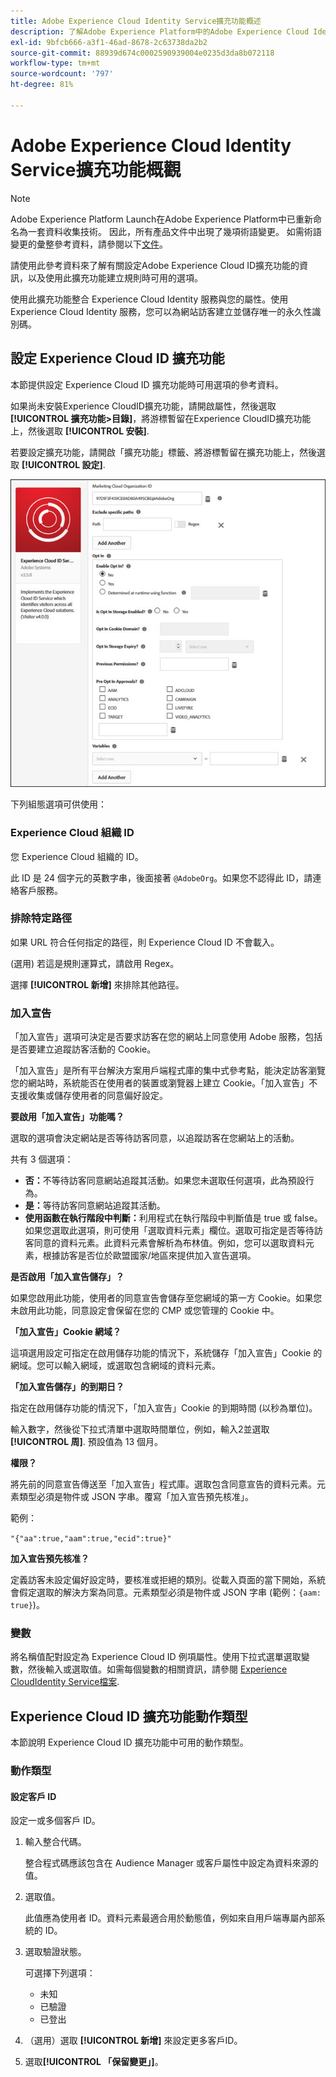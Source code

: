 ```yaml
---
title: Adobe Experience Cloud Identity Service擴充功能概述
description: 了解Adobe Experience Platform中的Adobe Experience Cloud Identity Service標籤擴充功能。
exl-id: 9bfcb666-a3f1-46ad-8678-2c63738da2b2
source-git-commit: 88939d674c0002590939004e0235d3da8b072118
workflow-type: tm+mt
source-wordcount: '797'
ht-degree: 81%

---
```


# Adobe Experience Cloud Identity Service擴充功能概觀

>[!NOTE]
>
>Adobe Experience Platform Launch在Adobe Experience Platform中已重新命名為一套資料收集技術。 因此，所有產品文件中出現了幾項術語變更。 如需術語變更的彙整參考資料，請參閱以下[文件](../../../term-updates.md)。

請使用此參考資料來了解有關設定Adobe Experience Cloud ID擴充功能的資訊，以及使用此擴充功能建立規則時可用的選項。

使用此擴充功能整合 Experience Cloud Identity 服務與您的屬性。使用 Experience Cloud Identity 服務，您可以為網站訪客建立並儲存唯一的永久性識別碼。

## 設定 Experience Cloud ID 擴充功能

本節提供設定 Experience Cloud ID 擴充功能時可用選項的參考資料。

如果尚未安裝Experience CloudID擴充功能，請開啟屬性，然後選取 **[!UICONTROL 擴充功能>目錄]**，將游標暫留在Experience CloudID擴充功能上，然後選取 **[!UICONTROL 安裝]**.

若要設定擴充功能，請開啟「擴充功能」標籤、將游標暫留在擴充功能上，然後選取 **[!UICONTROL 設定]**.

![](../../../images/optin.jpg)

下列組態選項可供使用：

### Experience Cloud 組織 ID

您 Experience Cloud 組織的 ID。

此 ID 是 24 個字元的英數字串，後面接著 `@AdobeOrg`。如果您不認得此 ID，請連絡客戶服務。

### 排除特定路徑

如果 URL 符合任何指定的路徑，則 Experience Cloud ID 不會載入。

(選用) 若這是規則運算式，請啟用 Regex。

選擇 **[!UICONTROL 新增]** 來排除其他路徑。

### 加入宣告

「加入宣告」選項可決定是否要求訪客在您的網站上同意使用 Adobe 服務，包括是否要建立追蹤訪客活動的 Cookie。

「加入宣告」是所有平台解決方案用戶端程式庫的集中式參考點，能決定訪客瀏覽您的網站時，系統能否在使用者的裝置或瀏覽器上建立 Cookie。「加入宣告」不支援收集或儲存使用者的同意偏好設定。

**要啟用「加入宣告」功能嗎？**

選取的選項會決定網站是否等待訪客同意，以追蹤訪客在您網站上的活動。

共有 3 個選項：

* **否：**&#x200B;不等待訪客同意網站追蹤其活動。如果您未選取任何選項，此為預設行為。
* **是：**&#x200B;等待訪客同意網站追蹤其活動。
* **使用函數在執行階段中判斷：**&#x200B;利用程式在執行階段中判斷值是 true 或 false。如果您選取此選項，則可使用「選取資料元素」欄位。選取可指定是否等待訪客同意的資料元素。此資料元素會解析為布林值。例如，您可以選取資料元素，根據訪客是否位於歐盟國家/地區來提供加入宣告選項。

**是否啟用「加入宣告儲存」？**

如果您啟用此功能，使用者的同意宣告會儲存至您網域的第一方 Cookie。如果您未啟用此功能，同意設定會保留在您的 CMP 或您管理的 Cookie 中。

**「加入宣告」Cookie 網域？**

這項選用設定可指定在啟用儲存功能的情況下，系統儲存「加入宣告」Cookie 的網域。您可以輸入網域，或選取包含網域的資料元素。

**「加入宣告儲存」的到期日？**

指定在啟用儲存功能的情況下，「加入宣告」Cookie 的到期時間 (以秒為單位)。

輸入數字，然後從下拉式清單中選取時間單位，例如，輸入2並選取 **[!UICONTROL 周]**. 預設值為 13 個月。

**權限？**

將先前的同意宣告傳送至「加入宣告」程式庫。選取包含同意宣告的資料元素。元素類型必須是物件或 JSON 字串。覆寫「加入宣告預先核准」。

範例：

`"{"aa":true,"aam":true,"ecid":true}"`

**加入宣告預先核准？**

定義訪客未設定偏好設定時，要核准或拒絕的類別。從載入頁面的當下開始，系統會假定選取的解決方案為同意。元素類型必須是物件或 JSON 字串 (範例：`{aam: true}`)。

### 變數

將名稱值配對設定為 Experience Cloud ID 例項屬性。使用下拉式選單選取變數，然後輸入或選取值。如需每個變數的相關資訊，請參閱 [Experience CloudIdentity Service檔案](https://experiencecloud.adobe.com/resources/help/zh_TW/mcvid/mcvid-overview.html).

## Experience Cloud ID 擴充功能動作類型

本節說明 Experience Cloud ID 擴充功能中可用的動作類型。

### 動作類型

#### 設定客戶 ID

設定一或多個客戶 ID。

1. 輸入整合代碼。

   整合程式碼應該包含在 Audience Manager 或客戶屬性中設定為資料來源的值。

1. 選取值。

   此值應為使用者 ID。資料元素最適合用於動態值，例如來自用戶端專屬內部系統的 ID。

1. 選取驗證狀態。

   可選擇下列選項：

   * 未知
   * 已驗證
   * 已登出

1. （選用）選取 **[!UICONTROL 新增]** 來設定更多客戶ID。
1. 選取&#x200B;**[!UICONTROL 「保留變更」]**。

